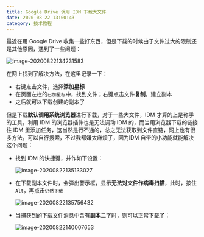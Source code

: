 ```yaml
---
title: Google Drive 调用 IDM 下载大文件
date: 2020-08-22 13:00:43
category: 技术教程
---
```


最近在用 Google Drive 收集一些好东西，但是下载的时候由于文件过大的限制还是其他原因，遇到了一些问题：

![image-20200822134231583](https://api.mahoo12138.cn/minio-blog/image-20200822134231583.png)

在网上找到了解决方法，在这里记录一下：

- 右键点击文件，选择**添加星标**
- 在页面左栏的`已加星标`中，找到文件；右键点击文件**复制**，建立副本
- 之后就可以下载创建的副本了

但是下载**默认调用系统浏览器**进行下载，对于一些大文件，IDM 才算的上是称手的工具，利用 IDM 的浏览器插件也是无法调动 IDM 的，而当用浏览器下载的链接往 IDM 里添加任务，这当然是行不通的，总之无法获取到文件直链，网上也有很多方法，可以自行搜索，不过我都嫌太麻烦了，因为IDM 自带的小功能就能解决这个问题：

- 找到 IDM 的快捷键，并作如下设置：

  ![image-20200822135133027](https://api.mahoo12138.cn/minio-blog/image-20200822135133027.png)

- 在下载副本文件时，会弹出警示框，显示**无法对文件作病毒扫描**，此时，按住`Alt`，再点击`仍然下载`

  ![image-20200822135756432](https://api.mahoo12138.cn/minio-blog/image-20200822135756432.png)

- 当捕获到的下载文件消息中含有**副本**二字时，则可以正常下载了：

  ![image-20200822140007653](https://api.mahoo12138.cn/minio-blog/image-20200822140007653.png)
